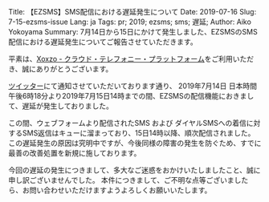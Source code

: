 Title: 【EZSMS】SMS配信における遅延発生について
Date: 2019-07-16
Slug: 7-15-ezsms-issue 
Lang: ja
Tags: pr; 2019; ezsms; sms; 遅延;
Author: Aiko Yokoyama
Summary: 7月14日から15日にかけて発生しました、EZSMSのSMS配信における遅延発生についてご報告させていただきます。

平素は、[Xoxzo - クラウド・テレフォニー・プラットフォーム](https://www.xoxzo.com/ja/)をご利用いただき、誠にありがとうございます。

[ツイッター](https://twitter.com/xoxzotelephony/status/1150654233248579585)にて通知させていただいております通り、
2019年7月14日 日本時間午後6時18分より2019年7月15日14時までの間、EZSMSの配信機能におきまして、遅延が発生しておりました。

この間、ウェブフォームより配信されたSMS および ダイヤルSMSへの着信に対するSMS返信はキューに溜まっており、15日14時以降、順次配信されました。
この遅延発生の原因は究明中ですが、今後同様の障害の発生を防ぐため、すでに最善の改善処置を新規に施しております。

今回の遅延の発生につきまして、多大なご迷惑をおかけいたしましたこと、誠に申し訳ございませんでした。
本件につきまして、ご不明な点等ございましたら、お問い合わせいただけますようよろしくお願いいたします。

